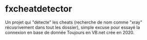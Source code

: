 # fxcheatdetector
Un projet qui "détecte" les cheats (recherche de nom comme "xray" récusrivement dans tout les dossier), simple excuse pour essayé la connexion en base de donnée
Toujours en VB.net crée en 2020.
